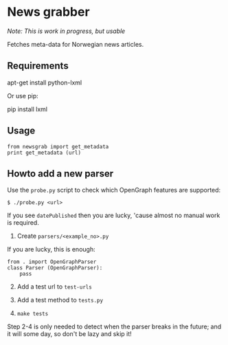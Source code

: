 News grabber
============

*Note: This is work in progress, but usable*

Fetches meta-data for Norwegian news articles.


## Requirements

   apt-get install python-lxml

Or use pip:

   pip install lxml


## Usage

    from newsgrab import get_metadata
    print get_metadata (url)


## Howto add a new parser

Use the `probe.py` script to check which OpenGraph features are supported:

    $ ./probe.py <url>

If you see `datePublished` then you are lucky, 'cause almost no manual
work is required.

1. Create `parsers/<example_no>.py`

<!--
XXX: Make probe.py tell if it got all data. Then don't need parser.
-->

If you are lucky, this is enough:

    from . import OpenGraphParser
    class Parser (OpenGraphParser):
        pass

2. Add a test url to `test-urls`

3. Add a test method to `tests.py`

4. `make tests`

Step 2-4 is only needed to detect when the parser breaks in the future;
and it will some day, so don't be lazy and skip it!
